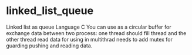 # linked_list_queue
Linked list as queue 
Language C
You can use as a circular buffer for exchange data between two process: one thread should fill thread and the other thread read data for using in multithrad needs to add mutex for guarding pushing and reading data.
